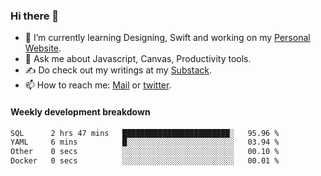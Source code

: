 ### Hi there 👋

- 🌱 I’m currently learning Designing, Swift and working on my [Personal Website](https://kvaishak.com/).
- 💬 Ask me about Javascript, Canvas,  Productivity tools. 
- :writing_hand: Do check out my writings at my [Substack](https://kvaishak.substack.com/).
- 📫 How to reach me: [Mail](mailto:vaishak.kaippanchery@gmail.com) or [twitter](https://twitter.com/kvaishack).


#### Weekly development breakdown

<!--START_SECTION:waka-->

```txt
SQL      2 hrs 47 mins   ████████████████████████░   95.96 %
YAML     6 mins          █░░░░░░░░░░░░░░░░░░░░░░░░   03.94 %
Other    0 secs          ░░░░░░░░░░░░░░░░░░░░░░░░░   00.10 %
Docker   0 secs          ░░░░░░░░░░░░░░░░░░░░░░░░░   00.01 %
```

<!--END_SECTION:waka-->
